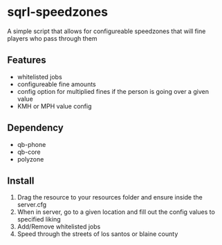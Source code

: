 # sqrl-speedzones

A simple script that allows for configureable speedzones that will fine players who pass through them

## Features
* whitelisted jobs
* configureable fine amounts
* config option for multiplied fines if the person is going over a given value
* KMH or MPH value config

## Dependency
* qb-phone
* qb-core
* polyzone

## Install
1. Drag the resource to your resources folder and ensure inside the server.cfg
2. When in server, go to a given location and fill out the config values to specified liking
3. Add/Remove whitelisted jobs
4. Speed through the streets of los santos or blaine county
